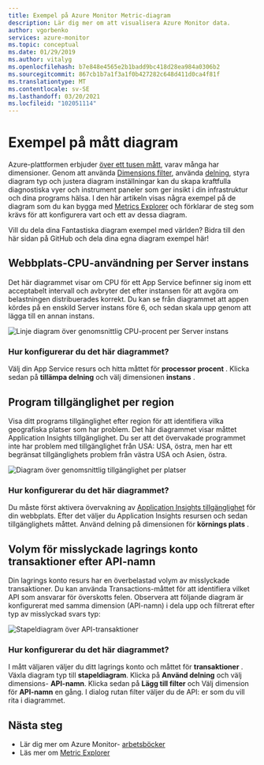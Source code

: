 ```yaml
---
title: Exempel på Azure Monitor Metric-diagram
description: Lär dig mer om att visualisera Azure Monitor data.
author: vgorbenko
services: azure-monitor
ms.topic: conceptual
ms.date: 01/29/2019
ms.author: vitalyg
ms.openlocfilehash: b7e848e4565e2b1badd9bc418d28ea984a0306b2
ms.sourcegitcommit: 867cb1b7a1f3a1f0b427282c648d411d0ca4f81f
ms.translationtype: MT
ms.contentlocale: sv-SE
ms.lasthandoff: 03/20/2021
ms.locfileid: "102051114"
---
```

# <a name="metric-chart-examples"></a>Exempel på mått diagram 

Azure-plattformen erbjuder [över ett tusen mått](./metrics-supported.md), varav många har dimensioner. Genom att använda [Dimensions filter](./metrics-charts.md), använda [delning](./metrics-charts.md), styra diagram typ och justera diagram inställningar kan du skapa kraftfulla diagnostiska vyer och instrument paneler som ger insikt i din infrastruktur och dina programs hälsa. I den här artikeln visas några exempel på de diagram som du kan bygga med [Metrics Explorer](./metrics-charts.md) och förklarar de steg som krävs för att konfigurera vart och ett av dessa diagram.

Vill du dela dina Fantastiska diagram exempel med världen? Bidra till den här sidan på GitHub och dela dina egna diagram exempel här!

## <a name="website-cpu-utilization-by-server-instances"></a>Webbplats-CPU-användning per Server instans

Det här diagrammet visar om CPU för ett App Service befinner sig inom ett acceptabelt intervall och avbryter det efter instansen för att avgöra om belastningen distribuerades korrekt. Du kan se från diagrammet att appen kördes på en enskild Server instans före 6, och sedan skala upp genom att lägga till en annan instans.

![Linje diagram över genomsnittlig CPU-procent per Server instans](./media/metrics-charts/cpu-by-instance.png)

### <a name="how-to-configure-this-chart"></a>Hur konfigurerar du det här diagrammet?

Välj din App Service resurs och hitta måttet för **processor procent** . Klicka sedan på **tillämpa delning** och välj dimensionen **instans** .

## <a name="application-availability-by-region"></a>Program tillgänglighet per region

Visa ditt programs tillgänglighet efter region för att identifiera vilka geografiska platser som har problem. Det här diagrammet visar måttet Application Insights tillgänglighet. Du ser att det övervakade programmet inte har problem med tillgänglighet från USA: USA, östra, men har ett begränsat tillgänglighets problem från västra USA och Asien, östra.

![Diagram över genomsnittlig tillgänglighet per platser](./media/metrics-charts/availability-by-location.png)

### <a name="how-to-configure-this-chart"></a>Hur konfigurerar du det här diagrammet?

Du måste först aktivera övervakning av [Application Insights tillgänglighet](../app/monitor-web-app-availability.md) för din webbplats. Efter det väljer du Application Insights resursen och sedan tillgänglighets måttet. Använd delning på dimensionen för **körnings plats** .

## <a name="volume-of-failed-storage-account-transactions-by-api-name"></a>Volym för misslyckade lagrings konto transaktioner efter API-namn

Din lagrings konto resurs har en överbelastad volym av misslyckade transaktioner. Du kan använda Transactions-måttet för att identifiera vilket API som ansvarar för överskotts felen. Observera att följande diagram är konfigurerat med samma dimension (API-namn) i dela upp och filtrerat efter typ av misslyckad svars typ:

![Stapeldiagram över API-transaktioner](./media/metrics-charts/split-and-filter-example.png)

### <a name="how-to-configure-this-chart"></a>Hur konfigurerar du det här diagrammet?

I mått väljaren väljer du ditt lagrings konto och måttet för **transaktioner** . Växla diagram typ till **stapeldiagram**. Klicka på **Använd delning** och välj dimensions- **API-namn**. Klicka sedan på **Lägg till filter** och Välj dimension för **API-namn** en gång. I dialog rutan filter väljer du de API: er som du vill rita i diagrammet.

## <a name="next-steps"></a>Nästa steg

* Lär dig mer om Azure Monitor- [arbetsböcker](../visualize/workbooks-overview.md)
* Läs mer om [Metric Explorer](metrics-charts.md)